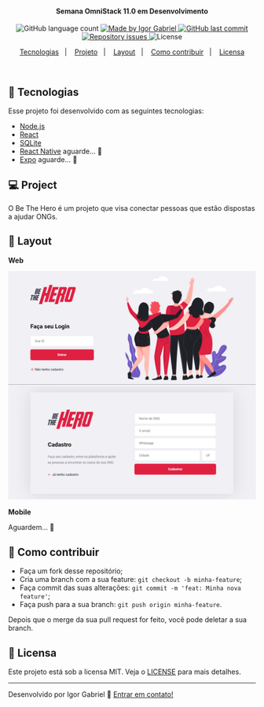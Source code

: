 <h4 align="center"> 
	Semana OmniStack 11.0 em Desenvolvimento
</h4>
<p align="center">
  <img alt="GitHub language count" src="https://img.shields.io/github/languages/count/igorgabrielg/Omnistack11?color=%2304D361">
	
  <a href="https://www.linkedin.com/in/igorgabrielg/">
    <img alt="Made by Igor Gabriel" src="https://img.shields.io/badge/made%20by-Igor Gabriel-%2304D361">
  </a>

  <a href="https://github.com/igorgabrielg/Omnistack11/commits/master">
    <img alt="GitHub last commit" src="https://img.shields.io/github/last-commit/igorgabrielg/Omnistack11">
  </a>

  <a href="https://github.com/igorgabrielg/Omnistack11/issues">
    <img alt="Repository issues" src="https://img.shields.io/github/issues/igorgabrielg/Omnistack11">
  </a>

  <img alt="License" src="https://img.shields.io/badge/license-MIT-brightgreen">
</p>
<p align="center">
  <a href="#rocket-Tecnologias">Tecnologias</a>&nbsp;&nbsp;&nbsp;|&nbsp;&nbsp;&nbsp;
  <a href="#-project">Projeto</a>&nbsp;&nbsp;&nbsp;|&nbsp;&nbsp;&nbsp;
  <a href="#-layout">Layout</a>&nbsp;&nbsp;&nbsp;|&nbsp;&nbsp;&nbsp;
  <a href="#-como-contribuir">Como contribuir</a>&nbsp;&nbsp;&nbsp;|&nbsp;&nbsp;&nbsp;
  <a href="#memo-licensa">Licensa</a>
</p>

<br>


## :rocket: Tecnologias

Esse projeto foi desenvolvido com as seguintes tecnologias:

- [Node.js](https://nodejs.org/en/) 
- [React](https://reactjs.org)
- [SQLite](https://www.sqlite.org/)
- [React Native](https://facebook.github.io/react-native/) aguarde... :construction:
- [Expo](https://expo.io/) aguarde... :construction:

## 💻 Project

O Be The Hero é um projeto que visa conectar pessoas que estão dispostas a ajudar ONGs.

## 🔖 Layout

**Web**

<img src="imgs/index.PNG" width="620px" >
<br>
<img src="imgs/register.PNG" width="620px" >
<br>

**Mobile**

Aguardem... :construction:

## 🤔 Como contribuir

- Faça um fork desse repositório;
- Cria uma branch com a sua feature: `git checkout -b minha-feature`;
- Faça commit das suas alterações: `git commit -m 'feat: Minha nova feature'`;
- Faça push para a sua branch: `git push origin minha-feature`.

Depois que o merge da sua pull request for feito, você pode deletar a sua branch.

## :memo: Licensa

Este projeto está sob a licensa MIT. Veja o [LICENSE](LICENSE.md) para mais detalhes.

---

Desenvolvido por Igor Gabriel :wave: [Entrar em contato!](https://www.linkedin.com/in/igorgabrielg/)
